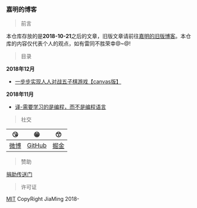 ### 嘉明的博客

> 前言

本仓库存放的是**2018-10-21**之后的文章，旧版文章请前往[嘉明的旧版博客](http://reng99.cc/)。本仓库的内容仅代表个人的观点，如有雷同不胜荣幸@~@!

> 目录

**2018年12月**

- [一步步实现人人对战五子棋游戏【canvas版】](https://github.com/reng99/blogs/issues/3)

**2018年11月**

- [译-需要学习的是编程，而不是编程语言](https://github.com/reng99/blogs/issues/1)

> 社交

|:kissing_heart:|:grin:|:kissing_smiling_eyes:|
|:-:|:-:|:-:|
|[微博](https://weibo.com/reng99)|[GitHub](https://github.com/reng99)|[掘金](https://juejin.im/user/5a00493f5188252c224d6475)|

> 赞助

[捐助传送门](./src/other/donate.md)

> 许可证

[MIT](./LICENSE) CopyRight JiaMing 2018-

